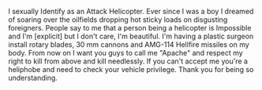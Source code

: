 I sexually Identify as an Attack Helicopter. Ever since I was a boy I dreamed of soaring over the oilfields dropping hot sticky loads on disgusting foreigners. People say to me that a person being a helicopter is Impossible and I'm [explicit] but I don't care, I'm beautiful. I'm having a plastic surgeon install rotary blades, 30 mm cannons and AMG-114 Hellfire missiles on my body. From now on I want you guys to call me "Apache" and respect my right to kill from above and kill needlessly. If you can't accept me you're a heliphobe and need to check your vehicle privilege. Thank you for being so understanding.
